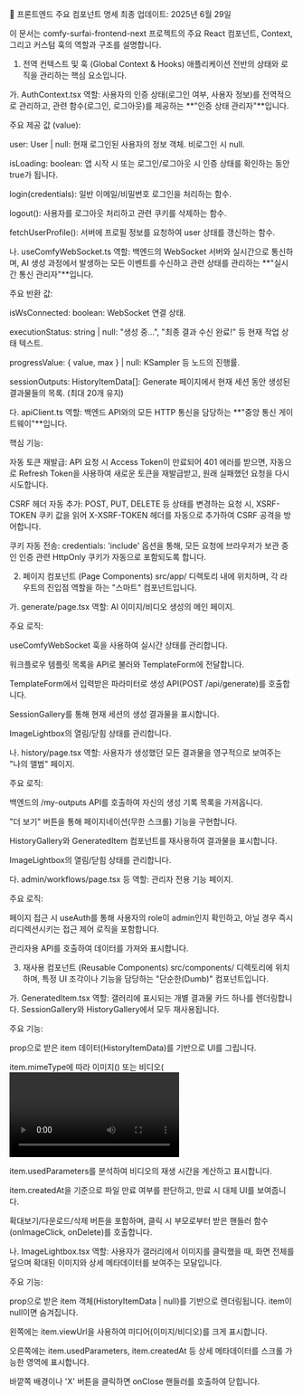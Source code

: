 🧩 프론트엔드 주요 컴포넌트 명세
최종 업데이트: 2025년 6월 29일

이 문서는 comfy-surfai-frontend-next 프로젝트의 주요 React 컴포넌트, Context, 그리고 커스텀 훅의 역할과 구조를 설명합니다.

1. 전역 컨텍스트 및 훅 (Global Context & Hooks)
애플리케이션 전반의 상태와 로직을 관리하는 핵심 요소입니다.

가. AuthContext.tsx
역할: 사용자의 인증 상태(로그인 여부, 사용자 정보)를 전역적으로 관리하고, 관련 함수(로그인, 로그아웃)를 제공하는 **"인증 상태 관리자"**입니다.

주요 제공 값 (value):

user: User | null: 현재 로그인된 사용자의 정보 객체. 비로그인 시 null.

isLoading: boolean: 앱 시작 시 또는 로그인/로그아웃 시 인증 상태를 확인하는 동안 true가 됩니다.

login(credentials): 일반 이메일/비밀번호 로그인을 처리하는 함수.

logout(): 사용자를 로그아웃 처리하고 관련 쿠키를 삭제하는 함수.

fetchUserProfile(): 서버에 프로필 정보를 요청하여 user 상태를 갱신하는 함수.

나. useComfyWebSocket.ts
역할: 백엔드의 WebSocket 서버와 실시간으로 통신하며, AI 생성 과정에서 발생하는 모든 이벤트를 수신하고 관련 상태를 관리하는 **"실시간 통신 관리자"**입니다.

주요 반환 값:

isWsConnected: boolean: WebSocket 연결 상태.

executionStatus: string | null: "생성 중...", "최종 결과 수신 완료!" 등 현재 작업 상태 텍스트.

progressValue: { value, max } | null: KSampler 등 노드의 진행률.

sessionOutputs: HistoryItemData[]: Generate 페이지에서 현재 세션 동안 생성된 결과물들의 목록. (최대 20개 유지)

다. apiClient.ts
역할: 백엔드 API와의 모든 HTTP 통신을 담당하는 **"중앙 통신 게이트웨이"**입니다.

핵심 기능:

자동 토큰 재발급: API 요청 시 Access Token이 만료되어 401 에러를 받으면, 자동으로 Refresh Token을 사용하여 새로운 토큰을 재발급받고, 원래 실패했던 요청을 다시 시도합니다.

CSRF 헤더 자동 추가: POST, PUT, DELETE 등 상태를 변경하는 요청 시, XSRF-TOKEN 쿠키 값을 읽어 X-XSRF-TOKEN 헤더를 자동으로 추가하여 CSRF 공격을 방어합니다.

쿠키 자동 전송: credentials: 'include' 옵션을 통해, 모든 요청에 브라우저가 보관 중인 인증 관련 HttpOnly 쿠키가 자동으로 포함되도록 합니다.

2. 페이지 컴포넌트 (Page Components)
src/app/ 디렉토리 내에 위치하며, 각 라우트의 진입점 역할을 하는 "스마트" 컴포넌트입니다.

가. generate/page.tsx
역할: AI 이미지/비디오 생성의 메인 페이지.

주요 로직:

useComfyWebSocket 훅을 사용하여 실시간 상태를 관리합니다.

워크플로우 템플릿 목록을 API로 불러와 TemplateForm에 전달합니다.

TemplateForm에서 입력받은 파라미터로 생성 API(POST /api/generate)를 호출합니다.

SessionGallery를 통해 현재 세션의 생성 결과물을 표시합니다.

ImageLightbox의 열림/닫힘 상태를 관리합니다.

나. history/page.tsx
역할: 사용자가 생성했던 모든 결과물을 영구적으로 보여주는 "나의 앨범" 페이지.

주요 로직:

백엔드의 /my-outputs API를 호출하여 자신의 생성 기록 목록을 가져옵니다.

"더 보기" 버튼을 통해 페이지네이션(무한 스크롤) 기능을 구현합니다.

HistoryGallery와 GeneratedItem 컴포넌트를 재사용하여 결과물을 표시합니다.

ImageLightbox의 열림/닫힘 상태를 관리합니다.

다. admin/workflows/page.tsx 등
역할: 관리자 전용 기능 페이지.

주요 로직:

페이지 접근 시 useAuth를 통해 사용자의 role이 admin인지 확인하고, 아닐 경우 즉시 리디렉션시키는 접근 제어 로직을 포함합니다.

관리자용 API를 호출하여 데이터를 가져와 표시합니다.

3. 재사용 컴포넌트 (Reusable Components)
src/components/ 디렉토리에 위치하며, 특정 UI 조각이나 기능을 담당하는 "단순한(Dumb)" 컴포넌트입니다.

가. GeneratedItem.tsx
역할: 갤러리에 표시되는 개별 결과물 카드 하나를 렌더링합니다. SessionGallery와 HistoryGallery에서 모두 재사용됩니다.

주요 기능:

prop으로 받은 item 데이터(HistoryItemData)를 기반으로 UI를 그립니다.

item.mimeType에 따라 이미지(<img>) 또는 비디오(<video>)를 조건부로 렌더링합니다.

item.usedParameters를 분석하여 비디오의 재생 시간을 계산하고 표시합니다.

item.createdAt을 기준으로 파일 만료 여부를 판단하고, 만료 시 대체 UI를 보여줍니다.

확대보기/다운로드/삭제 버튼을 포함하며, 클릭 시 부모로부터 받은 핸들러 함수(onImageClick, onDelete)를 호출합니다.

나. ImageLightbox.tsx
역할: 사용자가 갤러리에서 이미지를 클릭했을 때, 화면 전체를 덮으며 확대된 이미지와 상세 메타데이터를 보여주는 모달입니다.

주요 기능:

prop으로 받은 item 객체(HistoryItemData | null)를 기반으로 렌더링됩니다. item이 null이면 숨겨집니다.

왼쪽에는 item.viewUrl을 사용하여 미디어(이미지/비디오)를 크게 표시합니다.

오른쪽에는 item.usedParameters, item.createdAt 등 상세 메타데이터를 스크롤 가능한 영역에 표시합니다.

바깥쪽 배경이나 'X' 버튼을 클릭하면 onClose 핸들러를 호출하여 닫힙니다.